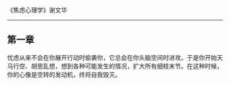 《焦虑心理学》谢文华

---

## 第一章

忧虑从来不会在你展开行动时偷袭你，它总会在你头脑空间时进攻。于是你开始天马行空、胡思乱想，想到各种可能发生的情况，扩大所有细枝末节。在这种时候，你的心像是空转的发动机，终将自我毁灭。




